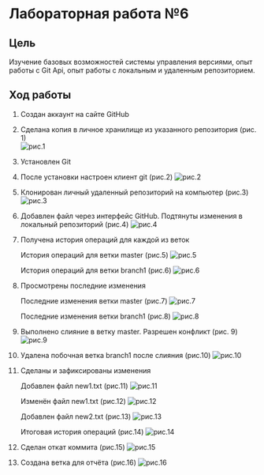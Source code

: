 # Лабораторная работа №6
## Цель
Изучение базовых возможностей системы управления версиями, опыт работы с Git Api, опыт работы с локальным и удаленным репозиторием.
## Ход работы
1. Создан аккаунт на сайте GitHub
2. Сделана копия в личное хранилище из указанного репозитория (рис. 1)  
   ![рис.1](screenshots/1s.png)
3. Установлен Git
4. После установки настроен клиент git (рис.2)
   ![рис.2](screenshots/2s.png)
5. Клонирован личный удаленный репозиторий на компьютер (рис.3)
   ![рис.3](screenshots/3s.png)
6. Добавлен файл через интерфейс GitHub. Подтянуты изменения в локальный репозиторий (рис.4)
   ![рис.4](screenshots/4s.png)
7. Получена история операций для каждой из веток 
   
   История операций для ветки master (рис.5)
   ![рис.5](screenshots/8s_7_m.png)

   История операций для ветки branch1 (рис.6)
   ![рис.6](screenshots/6s_7_b.png)
8. Просмотрены последние изменения
   
   Последние изменения ветки master (рис.7)
   ![рис.7](screenshots/5s_8_m.png)

   Последние изменения ветки branch1 (рис.8)
   ![рис.8](screenshots/7s_8_b.png)
9. Выполнено слияние в ветку master. Разрешен конфликт (рис. 9)
    ![рис.9](screenshots/9s.png)
10. Удалена побочная ветка branch1 после слияния (рис.10)
    ![рис.10](screenshots/10s.png)
11. Сделаны и зафиксированы изменения
    
    Добавлен файл new1.txt (рис.11)
    ![рис.11](screenshots/11s.png)
    
    Изменён файл new1.txt (рис.12)
    ![рис.12](screenshots/12s.png)

    Добавлен файл new2.txt (рис.13)
    ![рис.13](screenshots/13s.png)

    Итоговая история операций (рис.14)
    ![рис.14](screenshots/14s.png)

12. Сделан откат коммита (рис.15)
    ![рис.15](screenshots/15s.png)
13. Создана ветка для отчёта (рис.16)
    ![рис.16](screenshots/16s.png)
